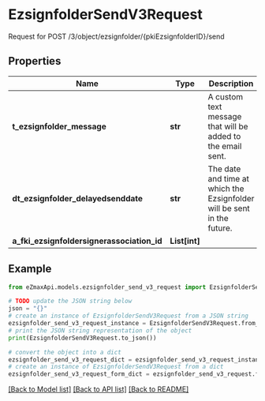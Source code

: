 # EzsignfolderSendV3Request

Request for POST /3/object/ezsignfolder/{pkiEzsignfolderID}/send

## Properties

Name | Type | Description | Notes
------------ | ------------- | ------------- | -------------
**t_ezsignfolder_message** | **str** | A custom text message that will be added to the email sent. | [optional] 
**dt_ezsignfolder_delayedsenddate** | **str** | The date and time at which the Ezsignfolder will be sent in the future. | [optional] 
**a_fki_ezsignfoldersignerassociation_id** | **List[int]** |  | 

## Example

```python
from eZmaxApi.models.ezsignfolder_send_v3_request import EzsignfolderSendV3Request

# TODO update the JSON string below
json = "{}"
# create an instance of EzsignfolderSendV3Request from a JSON string
ezsignfolder_send_v3_request_instance = EzsignfolderSendV3Request.from_json(json)
# print the JSON string representation of the object
print(EzsignfolderSendV3Request.to_json())

# convert the object into a dict
ezsignfolder_send_v3_request_dict = ezsignfolder_send_v3_request_instance.to_dict()
# create an instance of EzsignfolderSendV3Request from a dict
ezsignfolder_send_v3_request_form_dict = ezsignfolder_send_v3_request.from_dict(ezsignfolder_send_v3_request_dict)
```
[[Back to Model list]](../README.md#documentation-for-models) [[Back to API list]](../README.md#documentation-for-api-endpoints) [[Back to README]](../README.md)


